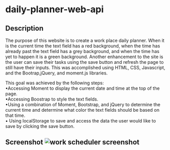 # daily-planner-web-api

## Description
The purpose of this website is to create a work place daily planner. When it is the current time the text field has a red background, when the time has already past the text field has a grey background, and when the time has yet to happen it is a green background. Another enhancement to the site is the user can save their tasks using the save button and refresh the page to still have their inputs. This was accomplished using HTML, CSS, Javascript, and the Bootrap,jQuery, and moment.js libraries.

This goal was achieved by the following steps: <br>
•Accessing Moment to display the current date and time at the top of the page. <br>
•Accessing Boostrap to style the text fields. <br>
•Using a combination of Moment, Bootstrap, and jQuery to determine the current time and determine what color the text fields should be based on that time. <br>
• Using localStorage to save and access the data the user would like to save by clicking the save button. <br>

## Screenshot ![work scheduler screenshot](https://user-images.githubusercontent.com/91156023/141651240-4b64ec19-77a8-4371-9112-4475ce63f713.jpg)
